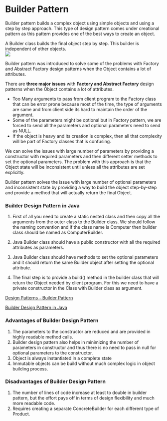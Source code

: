 # Builder Pattern
Builder pattern builds a complex object using simple objects and using a step by step approach. This type of design pattern comes under creational pattern as this pattern provides one of the best ways to create an object.  

A Builder class builds the final object step by step. This builder is independent of other objects.  
![](https://www.tutorialspoint.com/design_pattern/images/builder_pattern_uml_diagram.jpg)

Builder pattern was introduced to solve some of the problems with Factory and Abstract Factory design patterns when the Object contains a lot of attributes.  

There are **three major issues** with **Factory and Abstract Factory** design patterns when the Object contains a lot of attributes.  
- Too Many arguments to pass from client program to the Factory class that can be error prone because most of the time, the type of arguments are same and from client side its hard to maintain the order of the argument.  
- Some of the parameters might be optional but in Factory pattern, we are forced to send all the parameters and optional parameters need to send as NULL.  
- If the object is heavy and its creation is complex, then all that complexity will be part of Factory classes that is confusing.  

We can solve the issues with large number of parameters by providing a constructor with required parameters and then different setter methods to set the optional parameters. The problem with this approach is that the Object state will be inconsistent until unless all the attributes are set explicitly.  

Builder pattern solves the issue with large number of optional parameters and inconsistent state by providing a way to build the object step-by-step and provide a method that will actually return the final Object.  

  
### Builder Design Pattern in Java
1. First of all you need to create a static nested class and then copy all the arguments from the outer class to the Builder class. We should follow the naming convention and if the class name is Computer then builder class should be named as ComputerBuilder.  

2. Java Builder class should have a public constructor with all the required attributes as parameters.  

3. Java Builder class should have methods to set the optional parameters and it should return the same Builder object after setting the optional attribute.  
4. The final step is to provide a build() method in the builder class that will return the Object needed by client program. For this we need to have a private constructor in the Class with Builder class as argument.


[Design Patterns - Builder Pattern](https://www.tutorialspoint.com/design_pattern/builder_pattern.htm)  

[Builder Design Pattern in Java](https://www.journaldev.com/1425/builder-design-pattern-in-java)  


### Advantages of Builder Design Pattern

1. The parameters to the constructor are reduced and are provided in highly readable method calls.
2. Builder design pattern also helps in minimizing the number of parameters in constructor and thus there is no need to pass in null for optional parameters to the constructor.
3. Object is always instantiated in a complete state
4. Immutable objects can be build without much complex logic in object building process.

### Disadvantages of Builder Design Pattern

1. The number of lines of code increase at least to double in builder pattern, but the effort pays off in terms of design flexibility and much more readable code.
2. Requires creating a separate ConcreteBuilder for each different type of Product.
